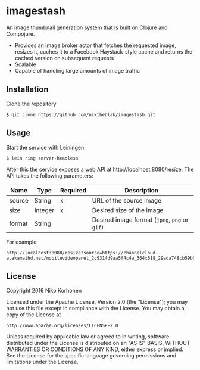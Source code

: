 imagestash
=============

An image thumbnail generation system that is built on Clojure and Compojure.

- Provides an image broker actor that fetches the requested image, resizes it, caches it to a Facebook Haystack-style cache and returns the cached version on subsequent requests
- Scalable
- Capable of handling large amounts of image traffic

## Installation

Clone the repository

    $ git clone https://github.com/niktheblak/imagestash.git

## Usage

Start the service with Leiningen:

    $ lein ring server-headless

After this the service exposes a web API at http://localhost:8080/resize. The API takes the following parameters:

| Name   | Type    | Required | Description                                   |
|--------|-------- |----------|-----------------------------------------------|
| source | String  | x        | URL of the source image                       |
| size   | Integer | x        | Desired size of the image                     |
| format | String  |          | Desired image format (`jpeg`, `png` or `gif`) |

For example:

    http://localhost:8080/resize?source=https://channelcloud-a.akamaihd.net/mobilevideopanel_2c9314d9aa5f4c4a_364x618_29ada748cb59b5dd.JPEG&size=800

## License

Copyright 2016 Niko Korhonen

Licensed under the Apache License, Version 2.0 (the "License");
you may not use this file except in compliance with the License.
You may obtain a copy of the License at

    http://www.apache.org/licenses/LICENSE-2.0

Unless required by applicable law or agreed to in writing, software
distributed under the License is distributed on an "AS IS" BASIS,
WITHOUT WARRANTIES OR CONDITIONS OF ANY KIND, either express or implied.
See the License for the specific language governing permissions and
limitations under the License.
